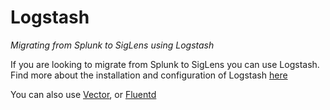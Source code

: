 # Logstash

*Migrating from Splunk to SigLens using Logstash*

If you are looking to migrate from Splunk to SigLens you can use Logstash. Find more about the installation and configuration of Logstash [here](/log-ingestion/logstash)

You can also use [Vector](/migration/splunk/vector), or [Fluentd](/migration/splunk/fluentd)